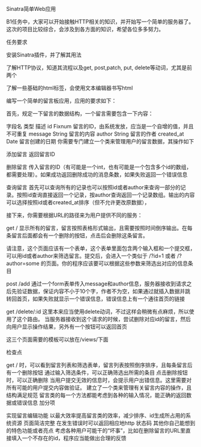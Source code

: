 Sinatra简单Web应用

B1任务中，大家可以开始接触HTTP相关的知识，并开始写一个简单的服务器了。这次的项目比较综合，会涉及到各方面的知识，希望各位多多努力。

任务要求

安装Sinatra插件，并了解其用法

了解HTTP协议，知道其流程以及get, post,patch, put, delete等动词，尤其是前两个

了解一些基础的html标签，会使用文本编辑器书写html

编写一个简单的留言板应用，应用的要求如下：

首先，规定一下留言的数据结构，一个留言需要包含一下内容：

字段名	类型	描述
id	Fixnum	留言的ID，由系统发放，应当是一个自增的值，并且不可重复
message	String	留言的内容
author	String	留言的作者
created_at	Date	留言创建的日期
你需要专门建立一个类来管理用户的留言数据，其操作如下

添加留言 返回留言ID

删除留言 传入留言的ID（有可能是一个int，也有可能是一个包含多个id的数组，都需要处理）。如果成功返回删除成功的消息条数，如果失败返回一个错误信息

查询留言 首先可以查询所有的记录也可以按照id或者author来查询一部分的记录。按照id查询直接返回一个记录，按author查询返回一个记录数组。输出的内容可以选择按照id或者created_at排序（但不允许更改原数据），

接下来，你需要根据URL的路径来为用户提供不同的服务：

get / 显示所有的留言，留言按照表格形式输出，且需要按照时间倒序输出。在每条留言后面都会有一个删除的按钮，点击后会删除这条留言。

请注意，这个页面应该有一个表单，这个表单里面包含两个输入框和一个提交框，可以用id或者author来筛选留言。提交后，会进入一个类似于 /?id=1 或者 /?author=some 的页面。你的程序应该要可以根据这些参数来筛选出对应的信息条目

post /add 通过一个form表单传入message和author信息，服务器接收到请求之后先验证数据，保证内容不小于10个字，作者不为空，如果通过就插入数据并跳转回首页，如果失败就显示一个错误信息，错误信息上有一个通往首页的链接

get /delete/:id 这里本来应当使用delete动词，不过这样会稍微有点麻烦，所以使用了这个路由。 当服务器接收到这个请求的时候，尝试删除对应id的留言，然后向用户显示操作结果，另外有一个按钮可以返回首页

这三个页面需要的模板可以放在/views/下面

检查点

get / 时，可以看到留言列表和筛选表单，留言列表按照倒序排序，且每条留言后有一个删除按钮
通过输入筛选条件，可以正确筛选出所需的条目
点击删除按钮时，可以正确删除
当用户提交无效的信息时，会提示用户出错信息。这里需要对所有可能的用户提交内容做验证。
建立了一个类来管理有关留言内容的操作，且结构满足规范
留言类的每一个方法都能考虑到各种的输入情况，能正确的返回数据或错误信息
加分项

实现留言编辑功能
以最大效率提高留言类的效率，减少排序、id生成所占用的系统资源
页面简洁完整
在发生错误时可以返回相应地http 状态码
其他你自己能想到的特色功能或者亮点
考虑各种用户可能干的“坏事”，比如在删除留言的URL里直接填入一个不存在的id，程序应当能做出合理的反馈

